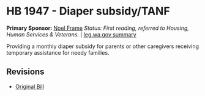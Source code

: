 # HB 1947 - Diaper subsidy/TANF
**Primary Sponsor:** [Noel Frame](/person/leg/noel.frame.md)
*Status: First reading, referred to Housing, Human Services & Veterans.* | [leg.wa.gov summary](https://app.leg.wa.gov/billsummary?BillNumber=1947&Year=2021)

Providing a monthly diaper subsidy for parents or other caregivers receiving temporary assistance for needy families.

## Revisions
* [Original Bill](1/)